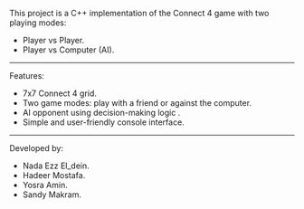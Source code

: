 This project is a C++ implementation of the Connect 4 game with two playing modes:

- Player vs Player.
- Player vs Computer (AI).

---------------------------------------------------------------------------------------------

Features:

- 7x7 Connect 4 grid.
- Two game modes: play with a friend or against the computer.
- AI opponent using decision-making logic .
- Simple and user-friendly console interface.

---------------------------------------------------------------------------------------------

Developed by:
- Nada Ezz El_dein.
- Hadeer Mostafa.
- Yosra Amin.
- Sandy Makram.
